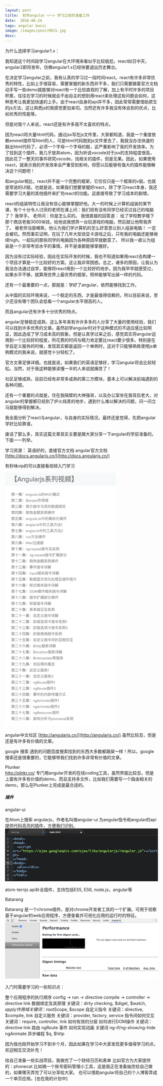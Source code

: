 ```yaml
---
layout: post
title:  初学angular <一> 学习之前的准备工作
date:  2016-06-24
tags: angular basic
image: /images/post/0015.jpg
desc:
---
```


为什么选择学习angular1.x：

我知道这个时间段学习angular在大环境来看似乎比较尴尬，react如日中天，angular2即将发布，仿佛angular1.x已经快要退出历史舞台。

在决定学习angular之前，我有认真的学习过一段时间react。react有许多非常优秀的特性，比如上手很容易，需要掌握的新东西并不多，我们只需要跟着官方文档动手写一些demo就能够对react有一个比较直观的了解，加上有平时许多的项目积累，往往在学习的时候就会不由自主的想到用react来处理这些问题会如何，这种思考让我更加快速的上手。由于react自身的api并不多，因此常常需要借助原生的js方法，这让熟悉js的我感觉更加亲切。当然还有许多我没有体会到的优点，比如优秀的性能等。

但是对我个人来说，react还是有许多我不太喜欢的特点。

因为react将大量html代码，通过jsx写在js文件里，大家都知道，我是一个重度依赖emmet插件写html的人，可是html代码跑到js文件里去了，我就没办法快速的敲出html代码了，必须一个字母一个字母的敲，这严重影响了我的开发效率。为了找到这个插件，我几乎放弃atom，因为听说vscode对于jsx的支持程度很高，因此花了一整天的事件研究vscode，找相关的插件，但是无果。因此，如果使用react，就表示我的开发效率会严重受到影响，但愿以后能够有强大的插件能够解决这个问题吧！

和angular相比，react并不是一个完整的框架，它仅仅只是一个框架的v层。也就是常说的UI层。也就是说，如果我们想要掌握好react，除了学习react本身，我还需要学习大量的其他插件来扩充react的功能。这直接导致了学习成本的剧增。

react的组装特性让我没有信心能够掌握好他。大一的时候上计算机组装的某节课，有个十分令人讨厌的老师在课上问：我们班有没有同学已经买过自己的电脑了？ 我举手。 老师问：你是怎么买的。 我很直接的回答道： 给了学校教学楼下那个商店老板3000块钱，给他说我想弄一台玩游戏的电脑，然后就让他帮我弄了。 被老师当面嘲笑。他认为我们学计算机的怎么好意思让别人组装电脑！ 一定会被坑。然而事实证明，在玩了几年大型烧显卡游戏之后，只有我的电脑还能够继续high。一起玩的那些同学的电脑因为各种原因早就歇菜了。 所以我一直认为组装是一个非常考验水平的事情，并不是谁都能够掌握好。

因为没有过实际经验，因此在实际开发的时候，我也不知道如果用react去构建一个项目才算是一个比较好的方案。这让我非常困惑。总之，诸多的原因，让我认为我没办法通过自学，能够将react用到一个比较好的地步。因为我早早就感受过，如果水平不够，就算用世界上最优秀的框架，照样能够写出屎一样的代码。

还有一个最重要的一点，那就是：学好了angular，依然能够找到工作。

从中国的实际环境来说，一个稳定的东西，才是最值得信赖的，所以目前来说，至少还没有哪个团队会低看一个angular水平很高的人。

而且angular还有许多十分优秀的特点。

angular足够稳定成熟，这么多年来有许许多多的人分享了大量的使用经验，我们可以找到许多优秀的文章。虽然初学angular时对于这种模式的不适应感比较明显，因此造成了学习成本高的假象，但是认真学过来之后，感觉其实将angular运用到一个比较好的程度，所花费的时间与精力肯定要比react要少很多。特别是在学自定义服务的时候，发现其实都是返回一个单例时，这对于只能够熟练使用js单例模式的我来说，就感觉十分轻松了。

官方文章足够详细。也就是说，如果我们的英语足够好，学习angular将会比较轻松。当然，对于我这种能够读懂一半的人来说就痛苦了！

社区足够成熟，目前已经有非常多成熟的第三方模块，基本上可以解决前端遇到的各种问题。

还有一个重要的点就是，住在我隔壁的大神强哥，以及办公室坐在我背后老大，对angular的掌握都已经到了炉火纯青的地步，遇到什么难以解决的问题，问一问立马就能够得到解决。

我全面分析了react与angular，与自身的实际情况，最终还是觉得，先把angular学好比较靠谱。

废话了那么多，其实这篇文章其实主要是跟大家分享一下angular的学前准备的。下面一一列举。

学习资源：
英语好的，直接官方文档
angular官方文档  [http://docs.angularjs.cn/](http://docs.angularjs.cn/)

有秒味vip的可以直接看视频入门学习

![秒味视频angualr入门](/static/cdn/angualr0103.png)

angular中文社区  [http://angularjs.cn/](http://angularjs.cn/)
虽然比较丑，但是还是有许多有价值的文章。

google 搜索
遇到的问题百度搜索找到的东西大多数都跟屎一样！所以，google搜索还是很重要的，它能够带我们找到许多非常有价值的文章。

Plunker    
http://plnkr.co/
专门用angular开发的在线coding工具，虽然界面比较丑，但是上面有许多有价值的demo，而且支持多文件，比如我们需要写一个路由相关的demo，那么在Plunker上完成是最合适的。


##### 插件

angular-ui

在Atom上搜索 angularjs，作者名叫做angular-ui
为angular指令和angular的api提供代码高亮的插件，方便我们识别。
![angular-ui](/static/cdn/angular0101.gif)

atom-ternjs
api补全插件，支持包括ES5, ES6, node.js，angular等


Batarang

Batarang 是一个chrome插件。是对chrome开发者工具的一个扩展。可用于视察基于angular的web应用程序，方便查看并可视化应用的运行时的特征。
![Batarang](/static/cdn/angular0102.png)

入门时需要学习的一些知识点：

整个应用程序的执行顺序 config -> run -> directive compile -> controller -> directive link
数据绑定及其原理   关键词：dirty checking, $diget, $watch, $apply
作用域   关键词：$rootScope, $scope
自定义指令 关键词：directive, $compile, link
自定义服务 关键词：provider, factory, service
指令间如何交互 关键词：require, controller, link
如何有效的分层
如何进行DOM操作  关键词：directive link
路由 ngRoute
事件
如何实现动画 关键词 ng-if/ng-show/ng-hide ngAnimate
异步编程 $q, $http

因为我也刚开始学习不到半个月，因此如果在学习中大家发现更多值得学习的点，欢迎相互交流补充！

给自己准备一些实战项目，我做完了一个财经日历和表单
比如官方为大家提供的：phonecat
比如搞一个账号密码管理小工具，这是我正在准备抽空给自己做的，如果哪天弄完了可以分享给大家。
也可以借助angular将自己的个人博客弄成一个单页应用。[也在我的计划中]
